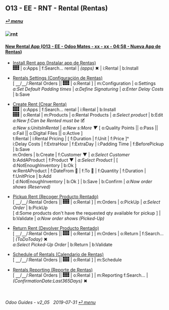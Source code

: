 ## O13 - EE - RNT - Rental (Rentas)
#### [_&#x23CE; menu_](/en-uk/o13/ee/en-uk-o13-ee-guides-menu.md)  
### ![rnt](/doc/img/rental.png)

#### [New Rental App (O13 - EE - Odoo Mates - xx - xx - 04:58 - Nueva App de Rentas)](https://youtube.com/embed/xS5p-zOkbhk?autoplay=1&start=0&end=0&rel=0&nocount)<br>

- [Install Rent app (Instalar app de Rentas)](https://youtube.com/embed/xS5p-zOkbhk?autoplay=1&start=0&end=24s&rel=0)  
![apps](/doc/img/apps.png) | o:Apps | f:Search... rental | _(apps)_ &#x2716; | i:Rental | b:Install  

- [Rentals Settings (Configuración de Rentas)](https://youtube.com/embed/xS5p-zOkbhk?autoplay=1&start=4m21s&end=0&rel=0)  
\[ &#x23BD;/&#x23BD;/:Rental Orders || ![apps](/doc/img/apps.png) | o:Rental ] | m:Configuration | o:Settings
_a:Set Default Padding times_ | _a:Define Signaturing_ | _a:Enter Delay Costs_ | b:Save

- [Create Rent (Crear Renta)](https://youtube.com/embed/xS5p-zOkbhk?autoplay=1&start=24s&end=2m30s&rel=0)  
![apps](/doc/img/apps.png) | o:Apps | f:Search... rental | i:Rental | b:Install  
![apps](/doc/img/apps.png) | o:Rental | m:Products | o:Rental Products | _a:Select product_ | b:Edit  
_a:New f:Can be Rented must be_ &#x1F5F9;  
_a:New s:UnitsInRental_ | _a:New s:More &#x25BC;_ \[ o:Quality Points || o:Pass || o:Fail || o:Digital Files || o:Active ]  
t:Rental | i:Rental Pricing | \[ f:Duration | f:Unit | f:Price \]&#x207F;  
i:Delay Costs | f:ExtraHour | f:ExtraDay | i:Padding Time | f:BeforePickup | b:Save  
m:Orders | b:Create | f:Customer &#x25BC; | _a:Select Customer_  
b:AddAProduct | f:Product &#x25BC; | _a:Select Product_ | \[ d:NotEnoughInventory | b:Ok ]  
w:RentAProduct | f:DateFrom &#x1F4C5; | f:To &#x1F4C5; | f:Quantity | f:Duration | f:UnitPrice | b:Add  
\[ d:NotEnoughInventory | b:Ok ] | b:Save | b:Confirm | _a:Now order shows (Reserved)_  

- [Pickup Rent (Recoger Producto Rentado)](https://youtube.com/embed/xS5p-zOkbhk?autoplay=1&start=2m30s&end=3m0s&rel=0)  
\[ &#x23BD;/&#x23BD;/:Rental Orders || ![apps](/doc/img/apps.png) | o:Rental ] | m:Orders | o:PickUp | _a:Select Order_ | b:PickUp  
\[ d:Some products don't have the requested qty available for pickup ] | b:Validate | _a:Now order shows (Picked-Up)_  

- [Return Rent (Devolver Producto Rentado)](https://youtube.com/embed/xS5p-zOkbhk?autoplay=1&start=3m1s&end=3m31s&rel=0)  
\[ &#x23BD;/&#x23BD;/:Rental Orders || ![apps](/doc/img/apps.png) | o:Rental ] | m:Orders | o:Return | f:Search... | _(ToDoToday)_ &#x2716;  
_a:Select Picked-Up Order_ | b:Return | b:Validate  

- [Schedule of Rentals (Calendario de Rentas)](https://youtube.com/embed/xS5p-zOkbhk?autoplay=1&start=3m53s&end=4m6s&rel=0)  
\[ &#x23BD;/&#x23BD;/:Rental Orders || ![apps](/doc/img/apps.png) | o:Rental ] | m:Schedule  

- [Rentals Reporting (Reporte de Rentas)](https://youtube.com/embed/xS5p-zOkbhk?autoplay=1&start=4m6s&end=4m20s&rel=0)  
\[ &#x23BD;/&#x23BD;/:Rental Orders || ![apps](/doc/img/apps.png) | o:Rental ] | m:Reporting
f:Search... | _(ConfirmationDate:Last365Days)_ &#x2716;  

<br>
	
###### Odoo Guides - v2_05 &nbsp; 2019-07-31  [_&#x23CE; menu_](/en-uk/o13/ee/en-uk-o13-ee-guides-menu.md)  
